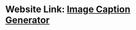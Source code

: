 # Website Link: <a href="https://caption-generator.netlify.app/home" target="_blank">Image Caption Generator</a>
